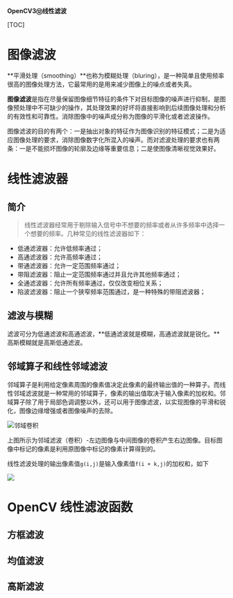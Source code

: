 **OpenCV3⑫线性滤波**

[TOC]

# 图像滤波

**平滑处理（smoothing）**也称为模糊处理（bluring），是一种简单且使用频率很高的图像处理方法，它最常用的是用来减少图像上的噪点或者失真。

**图像滤波**是指在尽量保留图像细节特征的条件下对目标图像的噪声进行抑制，是图像预处理中不可缺少的操作，其处理效果的好坏将直接影响到后续图像处理和分析的有效性和可靠性。消除图像中的噪声成分称为图像的平滑化或者滤波操作。

图像滤波的目的有两个：一是抽出对象的特征作为图像识别的特征模式；二是为适应图像处理的要求，消除图像数字化所混入的噪声。而对滤波处理的要求也有两条：一是不能损坏图像的轮廓及边缘等重要信息；二是使图像清晰视觉效果好。

# 线性滤波器

## 简介

>线性滤波器经常用于剔除输入信号中不想要的频率或者从许多频率中选择一个想要的频率。几种常见的线性滤波器如下：

* 低通滤波器：允许低频率通过；
* 高通滤波器：允许高频率通过；
* 带通滤波器：允许一定范围频率通过；
* 带阻滤波器：阻止一定范围频率通过并且允许其他频率通过；
* 全通滤波器：允许所有频率通过，仅仅改变相位关系；
* 陷波滤波器：阻止一个狭窄频率范围通过，是一种特殊的带阻滤波器；

## 滤波与模糊

滤波可分为低通滤波和高通滤波，**低通滤波就是模糊，高通滤波就是锐化。**高斯模糊就是高斯低通滤波。

## 邻域算子和线性邻域滤波

邻域算子是利用给定像素周围的像素值决定此像素的最终输出值的一种算子。而线性邻域滤波就是一种常用的邻域算子，像素的输出值取决于输入像素的加权和。邻域算子除了用于局部色调调整以外，还可以用于图像滤波，以实现图像的平滑和锐化，图像边缘增强或者图像噪声的去除。

![邻域卷积](http://opj5rbb2n.bkt.clouddn.com/2017-06-28-邻域卷积.jpg)


上图所示为邻域滤波（卷积）-左边图像与中间图像的卷积产生右边图像。目标图像中标记的像素是利用原图像中标记的像素计算得到的。

线性滤波处理的输出像素值`g(i,j)`是输入像素值`f(i + k,j)`的加权和，如下

![](http://opj5rbb2n.bkt.clouddn.com/邻域卷积公式-1.jpg)

# OpenCV 线性滤波函数

## 方框滤波


## 均值滤波

## 高斯滤波




